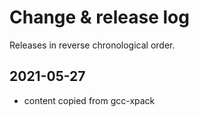 # Change & release log

Releases in reverse chronological order.

## 2021-05-27

- content copied from gcc-xpack
